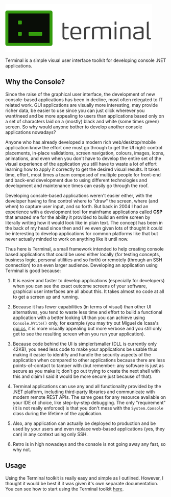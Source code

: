 <img alt="Terminal icon" src="Resources/Header.svg" height="150">

Terminal is a simple visual user interface toolkit for developing console .NET applications.

## Why the Console?

Since the raise of the graphical user interface, the development of new console-based applications has been in decline, most often relegated to IT related work. GUI applications are visually more interesting, may provide richer data, be easier to use since you can just click wherever you want/need and be more appealing to users than applications based only on a set of characters laid on a (mostly) black and white (some times green) screen. So why would anyone bother to develop another console applications nowadays?

Anyone who has already developed a modern rich web/desktop/mobile application know the effort one must go through to get the UI right: control placements, in-place validations, screen navigation, colours, images, icons, animations, and even when you don't have to develop the entire set of the visual experience of the application you still have to waste a lot of effort learning how to apply it correctly to get the desired visual results. It takes time, effort, most times a team composed of multiple people for front-end and back-end development due to using different technologies and development and maintenance times can easily go through the roof.

Developing console-based applications weren't easier either, with the developer having to fine control where to "draw" the screen, where (and when) to capture user input, and so forth. But back in 2004 I had an experience with a development tool for mainframe applications called **CSP** that amazed me for the ability it provided to build an entire screen by literally writing how it would look like in plain text. The concept has been in the back of my head since then and I've even given lots of thought it could be interesting to develop applications for common platforms like that but never actually minded to work on anything like it until now.

Thus here is Terminal, a small framework intended to help creating console based applications that could be used either locally (for testing concepts, business logic, personal utilities and so forth) or remotely (through an SSH connection) to an even larger audience. Developing an application using Terminal is good because:

1. It is easier and faster to develop applications (especially for developers) when you can see the exact outcome screens of your software, graphical user interfaces are all about this. It takes almost no code at all to get a screen up and running.

2. Because it has fewer capabilities (in terms of visual) than other UI alternatives, you tend to waste less time and effort to build a functional application with a better looking UI than you can achieve using <code>Console.Write()</code> only, for example (you may try out Miguel de Icasa's [gui.cs](https://github.com/migueldeicaza/gui.cs), it is more visually appealing but more verbose and you still only get to see the resulting screen when you run your application).

3. Because code behind the UI is simpler/smaller (DLL is currently only 42KB), you need less code to make your applications be usable thus making it easier to identify and handle the security aspects of the application when compared to other applications because there are less points-of-contact to tamper with (but remember: any software is just as secure as you make it; don't go out trying to create the next shell with this and claim I said it would be more secure just because of that).

4. Terminal applications can use any and all functionality provided by the .NET platform, including third-party libraries and communicate with modern remote REST APIs. The same goes for any resource available on your IDE of choice, like step-by-step debugging. The only "requirement" (it is not really enforced) is that you don't mess with the <code>System.Console</code> class during the lifetime of the application.

5. Also, any application can actually be deployed to production and be used by your users and even replace web-based applications (yes, they can) in any context using only SSH.

6. Retro is in high nowadays and the console is not going away any fast, so why not.

## Usage

Using the Terminal toolkit is really easy and simple as I outlined. However, I thought it would be best if it was given it's own separate documentation. You can see how to start using the Terminal toolkit [here](https://github.com/Lmpessoa/Terminal/wiki).
